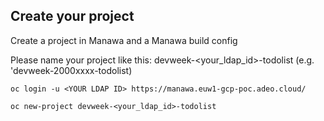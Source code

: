 ## Create your project

Create a project in Manawa and a Manawa build config

Please name your project like this: devweek-<your_ldap_id>-todolist (e.g. 'devweek-2000xxxx-todolist)

```
oc login -u <YOUR LDAP ID> https://manawa.euw1-gcp-poc.adeo.cloud/
```

```
oc new-project devweek-<your_ldap_id>-todolist
```

